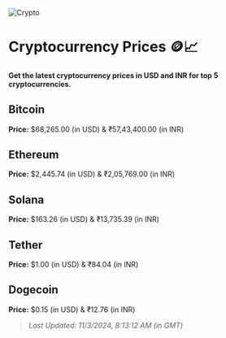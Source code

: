 
![Crypto](https://www.techguide.com.au/wp-content/uploads/2020/11/crypto3.jpeg)

# Cryptocurrency Prices 🪙📈

#### Get the latest cryptocurrency prices in USD and INR for top 5 cryptocurrencies.

## Bitcoin

**Price:** $68,265.00 (in USD) & ₹57,43,400.00 (in INR)

## Ethereum

**Price:** $2,445.74 (in USD) & ₹2,05,769.00 (in INR)

## Solana

**Price:** $163.26 (in USD) & ₹13,735.39 (in INR)

## Tether

**Price:** $1.00 (in USD) & ₹84.04 (in INR)

## Dogecoin

**Price:** $0.15 (in USD) & ₹12.76 (in INR)

> _Last Updated: 11/3/2024, 8:13:12 AM (in GMT)_

